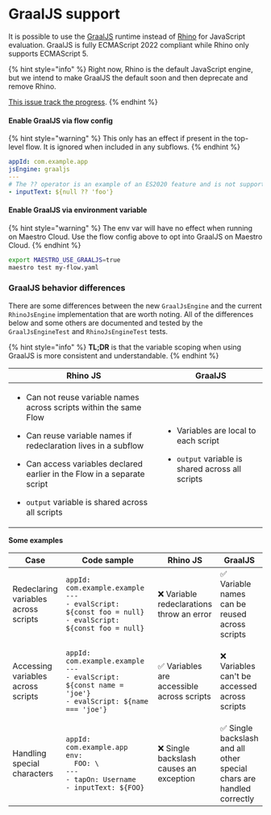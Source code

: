 # GraalJS support

It is possible to use the [GraalJS](https://github.com/oracle/graaljs) runtime instead of [Rhino](https://github.com/mozilla/rhino) for JavaScript evaluation. GraalJS is fully ECMAScript 2022 compliant while Rhino only supports ECMAScript 5.

{% hint style="info" %}
Right now, Rhino is the default JavaScript engine, but we intend to make GraalJS the default soon and then deprecate and remove Rhino.

[This issue track the progress](https://github.com/mobile-dev-inc/maestro/issues/2049).
{% endhint %}

#### Enable GraalJS via flow config

{% hint style="warning" %}
This only has an effect if present in the top-level flow. It is ignored when included in any subflows.
{% endhint %}

```yaml
appId: com.example.app
jsEngine: graaljs
---
# The ?? operator is an example of an ES2020 feature and is not supported by Rhino
- inputText: ${null ?? 'foo'}
```

#### Enable GraalJS via environment variable

{% hint style="warning" %}
The env var will have no effect when running on Maestro Cloud. Use the flow config above to opt into GraalJS on Maestro Cloud.
{% endhint %}

```bash
export MAESTRO_USE_GRAALJS=true
maestro test my-flow.yaml
```

### GraalJS behavior differences

There are some differences between the new `GraalJsEngine` and the current `RhinoJsEngine` implementation that are worth noting. All of the differences below and some others are documented and tested by the `GraalJsEngineTest` and `RhinoJsEngineTest` tests.

{% hint style="info" %}
**TL;DR** is that the variable scoping when using GraalJS is more consistent and understandable.
{% endhint %}

| Rhino JS                                                                                                                                                                                                                                                                                                                            | GraalJS                                                                                                                         |
| ----------------------------------------------------------------------------------------------------------------------------------------------------------------------------------------------------------------------------------------------------------------------------------------------------------------------------------- | ------------------------------------------------------------------------------------------------------------------------------- |
| <ul><li>Can not reuse variable names across scripts within the same Flow</li></ul><ul><li>Can reuse variable names if redeclaration lives in a subflow</li></ul><ul><li>Can access variables declared earlier in the Flow in a separate script</li></ul><ul><li><code>output</code> variable is shared across all scripts</li></ul> | <ul><li>Variables are local to each script</li></ul><ul><li><code>output</code> variable is shared across all scripts</li></ul> |

**Some examples**

<table data-full-width="true"><thead><tr><th>Case</th><th width="363">Code sample</th><th>Rhino JS</th><th>GraalJS</th></tr></thead><tbody><tr><td>Redeclaring variables across scripts</td><td><pre class="language-yaml"><code class="lang-yaml">appId: com.example.example
---
- evalScript: ${const foo = null}
- evalScript: ${const foo = null}
</code></pre></td><td>❌ Variable redeclarations throw an error</td><td>✅ Variable names can be reused across scripts</td></tr><tr><td>Accessing variables across scripts</td><td><pre class="language-yaml"><code class="lang-yaml">appId: com.example.example
---
- evalScript: ${const name = 'joe'}
- evalScript: ${name === 'joe'}
</code></pre></td><td>✅ Variables are accessible across scripts</td><td>❌ Variables can't be accessed across scripts</td></tr><tr><td>Handling special characters</td><td><pre class="language-yaml"><code class="lang-yaml">appId: com.example.app
env:
  FOO: \
---
- tapOn: Username
- inputText: ${FOO}
</code></pre></td><td>❌ Single backslash causes an exception</td><td>✅ Single backslash and all other special chars are handled correctly</td></tr></tbody></table>
